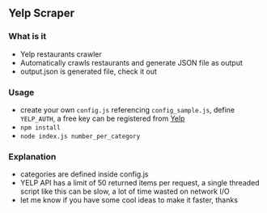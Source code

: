 ## Yelp Scraper

### What is it
* Yelp restaurants crawler
* Automatically crawls restaurants and generate JSON file as output
* output.json is generated file, check it out

### Usage
* create your own ```config.js``` referencing ```config_sample.js```, define ```YELP_AUTH```, a free key can be registered from [Yelp](https://www.yelp.com/developers/v3/manage_app)
* ```npm install```
* ```node index.js number_per_category```

### Explanation
* categories are defined inside config.js
* YELP API has a limit of 50 returned items per request, a single threaded script like this can be slow, a lot of time wasted on network I/O
* let me know if you have some cool ideas to make it faster, thanks